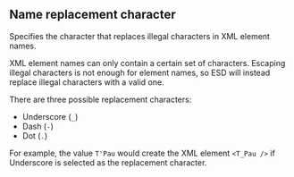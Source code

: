 Name replacement character
--------------------------
Specifies the character that replaces illegal characters in XML element names.

XML element names can only contain a certain set of characters. Escaping illegal characters is not enough for element names, so ESD will instead replace illegal characters with a valid one.

There are three possible replacement characters:

- Underscore (` _ `)
- Dash (` - `)
- Dot (` . `)

For example, the value `T'Pau` would create the XML element `<T_Pau />` if Underscore is selected as the replacement character.
